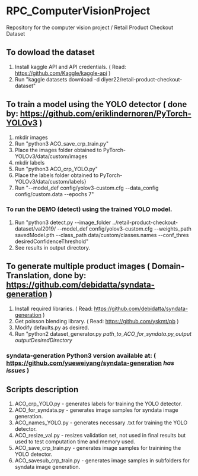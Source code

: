 # RPC_ComputerVisionProject

Repository for the computer vision project / Retail Product Checkout Dataset

## To dowload the dataset

1. Install kaggle API and API credentials. ( Read: https://github.com/Kaggle/kaggle-api )
2. Run "kaggle datasets download -d diyer22/retail-product-checkout-dataset"

## To train a model using the YOLO detector ( done by: https://github.com/eriklindernoren/PyTorch-YOLOv3 )

1. mkdir images 
2. Run "python3 ACO_save_crp_train.py"
3. Place the images folder obtained to PyTorch-YOLOv3/data/custom/images
4. mkdir labels
5. Run "python3 ACO_crp_YOLO.py"
6. Place the labels folder obtained to PyTorch-YOLOv3/data/custom/labels}
7. Run "--model_def config/yolov3-custom.cfg --data_config config/custom.data --epochs 7"

### To run the DEMO (detect) using the trained YOLO model.

1. Run "python3 detect.py --image_folder ../retail-product-checkout-dataset/val2019/ --model_def config/yolov3-custom.cfg --weights_path savedModel.pth --class_path data/custom/classes.names --conf_thres desiredConfidenceThreshold"
2. See results in output directory.

## To generate multiple product images ( Domain-Translation, done by: https://github.com/debidatta/syndata-generation )

1. Install required libraries. ( Read: https://github.com/debidatta/syndata-generation )
2. Get poisson blending library. ( Read: https://github.com/yskmt/pb )
3. Modify defaults.py as desired.
4. Run "python2 dataset_generator.py *path_to_ACO_for_syndata.py_output* *outputDesiredDirectory*
### syndata-generation Python3 version available at: ( https://github.com/yueweiyang/syndata-generation *has issues* )

## Scripts description
1. ACO_crp_YOLO.py - generates labels for training the YOLO detector.
2. ACO_for_syndata.py - generates image samples for syndata image generation.
3. ACO_names_YOLO.py	- generates necessary .txt for training the YOLO detector.
4. ACO_resize_val.py	- resizes validation set, not used in final results but used to test computation time and memory used.
5. ACO_save_crp_train.py	- generates image samples for trainining the YOLO detector.
6. ACO_savesub_crp_train.py - generates image samples in subfolders for syndata image generation.







